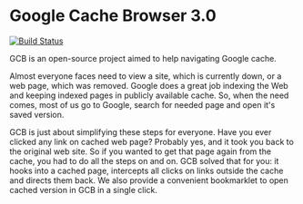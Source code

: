 Google Cache Browser 3.0
========================

[![Build Status](https://travis-ci.org/nevkontakte/gcb-js.png?branch=master)](https://travis-ci.org/nevkontakte/gcb-js)

GCB is an open-source project aimed to help navigating Google cache.

Almost everyone faces need to view a site, which is currently down, or a web page, which was removed. Google does a great job indexing the Web and keeping indexed pages in publicly available cache. So, when the need comes, most of us go to Google, search for needed page and open it's saved version.

GCB is just about simplifying these steps for everyone. Have you ever clicked any link on cached web page? Probably yes, and it took you back to the original web site. So if you wanted to get that page again from the cache, you had to do all the steps on and on. GCB solved that for you: it hooks into a cached page, intercepts all clicks on links outside the cache and directs them back. We also provide a convenient bookmarklet to open cached version in GCB in a single click.
